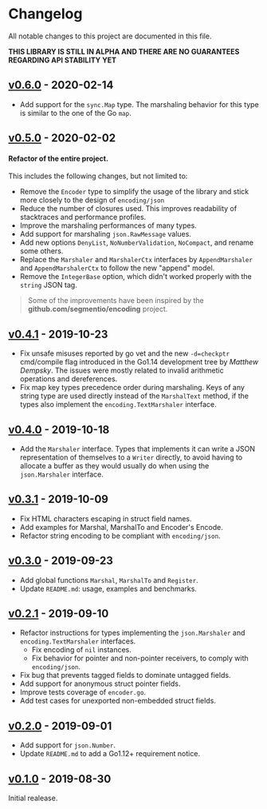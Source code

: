 # Changelog

All notable changes to this project are documented in this file.

**THIS LIBRARY IS STILL IN ALPHA AND THERE ARE NO GUARANTEES REGARDING API STABILITY YET**

## [v0.6.0] - 2020-02-14
- Add support for the `sync.Map` type. The marshaling behavior for this type is similar to the one of the Go `map`.

## [v0.5.0] - 2020-02-02
#### Refactor of the entire project.
This includes the following changes, but not limited to:

- Remove the `Encoder` type to simplify the usage of the library and stick more closely to the design of `encoding/json`
- Reduce the number of closures used. This improves readability of stacktraces and performance profiles.
- Improve the marshaling performances of many types.
- Add support for marshaling `json.RawMessage` values.
- Add new options `DenyList`, `NoNumberValidation`, `NoCompact`, and rename some others.
- Replace the `Marshaler` and `MarshalerCtx` interfaces by `AppendMarshaler` and `AppendMarshalerCtx` to follow the new "append" model.
- Remove the `IntegerBase` option, which didn't worked properly with the `string` JSON tag.

> Some of the improvements have been inspired by the **github.com/segmentio/encoding** project.

## [v0.4.1] - 2019-10-23
- Fix unsafe misuses reported by go vet and the new `-d=checkptr` cmd/compile flag introduced in the Go1.14 development tree by *Matthew Dempsky*. The issues were mostly related to invalid arithmetic operations and dereferences.
- Fix map key types precedence order during marshaling. Keys of any string type are used directly instead of the `MarshalText` method, if the types also implement the `encoding.TextMarshaler` interface.

## [v0.4.0] - 2019-10-18
- Add the `Marshaler` interface. Types that implements it can write a JSON representation of themselves to a `Writer` directly, to avoid having to allocate a buffer as they would usually do when using the `json.Marshaler` interface.

## [v0.3.1] - 2019-10-09
- Fix HTML characters escaping in struct field names.
- Add examples for Marshal, MarshalTo and Encoder's Encode.
- Refactor string encoding to be compliant with `encoding/json`.

## [v0.3.0] - 2019-09-23
- Add global functions `Marshal`, `MarshalTo` and `Register`.
- Update `README.md`: usage, examples and benchmarks.

## [v0.2.1] - 2019-09-10
- Refactor instructions for types implementing the `json.Marshaler` and `encoding.TextMarshaler` interfaces.
   - Fix encoding of `nil` instances.
   - Fix behavior for pointer and non-pointer receivers, to comply with `encoding/json`.
- Fix bug that prevents tagged fields to dominate untagged fields.
- Add support for anonymous struct pointer fields.
- Improve tests coverage of `encoder.go`.
- Add test cases for unexported non-embedded struct fields.

## [v0.2.0] - 2019-09-01
- Add support for `json.Number`.
- Update `README.md` to add a Go1.12+ requirement notice.

## [v0.1.0] - 2019-08-30
Initial realease.

[v0.6.0]: https://github.com/wI2L/jettison/compare/v0.5.0...v0.6.0
[v0.5.0]: https://github.com/wI2L/jettison/compare/v0.4.1...v0.5.0
[v0.4.1]: https://github.com/wI2L/jettison/compare/v0.4.0...v0.4.1
[v0.4.0]: https://github.com/wI2L/jettison/compare/v0.3.1...v0.4.0
[v0.3.1]: https://github.com/wI2L/jettison/compare/v0.3.0...v0.3.1
[v0.3.0]: https://github.com/wI2L/jettison/compare/v0.2.1...v0.3.0
[v0.2.1]: https://github.com/wI2L/jettison/compare/v0.2.0...v0.2.1
[v0.2.0]: https://github.com/wI2L/jettison/compare/0.1.0...v0.2.0
[v0.1.0]: https://github.com/wI2L/jettison/releases/tag/0.1.0
